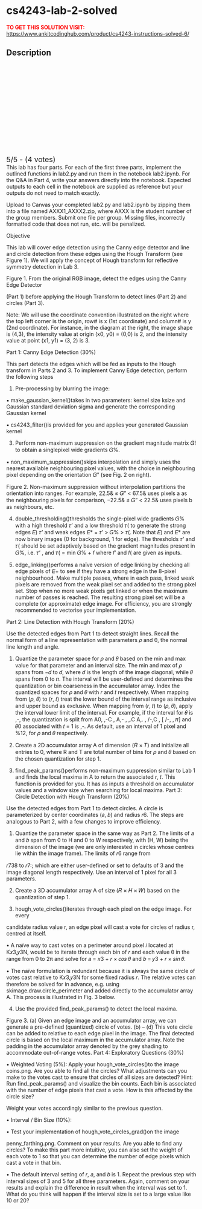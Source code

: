# cs4243-lab-2-solved



**<span style='color:red'>TO GET THIS SOLUTION VISIT:</span>** https://www.ankitcodinghub.com/product/cs4243-instructions-solved-6/

<h2>Description</h2>



<div class="kk-star-ratings kksr-auto kksr-align-center kksr-valign-top" data-payload="{&quot;align&quot;:&quot;center&quot;,&quot;id&quot;:&quot;128089&quot;,&quot;slug&quot;:&quot;default&quot;,&quot;valign&quot;:&quot;top&quot;,&quot;ignore&quot;:&quot;&quot;,&quot;reference&quot;:&quot;auto&quot;,&quot;class&quot;:&quot;&quot;,&quot;count&quot;:&quot;4&quot;,&quot;legendonly&quot;:&quot;&quot;,&quot;readonly&quot;:&quot;&quot;,&quot;score&quot;:&quot;5&quot;,&quot;starsonly&quot;:&quot;&quot;,&quot;best&quot;:&quot;5&quot;,&quot;gap&quot;:&quot;4&quot;,&quot;greet&quot;:&quot;Rate this product&quot;,&quot;legend&quot;:&quot;5\/5 - (4 votes)&quot;,&quot;size&quot;:&quot;24&quot;,&quot;title&quot;:&quot;CS4243 Lab 2 Solved&quot;,&quot;width&quot;:&quot;138&quot;,&quot;_legend&quot;:&quot;{score}\/{best} - ({count} {votes})&quot;,&quot;font_factor&quot;:&quot;1.25&quot;}">
            
<div class="kksr-stars">
    
<div class="kksr-stars-inactive">
            <div class="kksr-star" data-star="1" style="padding-right: 4px">
            

<div class="kksr-icon" style="width: 24px; height: 24px;"></div>
        </div>
            <div class="kksr-star" data-star="2" style="padding-right: 4px">
            

<div class="kksr-icon" style="width: 24px; height: 24px;"></div>
        </div>
            <div class="kksr-star" data-star="3" style="padding-right: 4px">
            

<div class="kksr-icon" style="width: 24px; height: 24px;"></div>
        </div>
            <div class="kksr-star" data-star="4" style="padding-right: 4px">
            

<div class="kksr-icon" style="width: 24px; height: 24px;"></div>
        </div>
            <div class="kksr-star" data-star="5" style="padding-right: 4px">
            

<div class="kksr-icon" style="width: 24px; height: 24px;"></div>
        </div>
    </div>
    
<div class="kksr-stars-active" style="width: 138px;">
            <div class="kksr-star" style="padding-right: 4px">
            

<div class="kksr-icon" style="width: 24px; height: 24px;"></div>
        </div>
            <div class="kksr-star" style="padding-right: 4px">
            

<div class="kksr-icon" style="width: 24px; height: 24px;"></div>
        </div>
            <div class="kksr-star" style="padding-right: 4px">
            

<div class="kksr-icon" style="width: 24px; height: 24px;"></div>
        </div>
            <div class="kksr-star" style="padding-right: 4px">
            

<div class="kksr-icon" style="width: 24px; height: 24px;"></div>
        </div>
            <div class="kksr-star" style="padding-right: 4px">
            

<div class="kksr-icon" style="width: 24px; height: 24px;"></div>
        </div>
    </div>
</div>
                

<div class="kksr-legend" style="font-size: 19.2px;">
            5/5 - (4 votes)    </div>
    </div>
This lab has four parts. For each of the first three parts, implement the outlined functions in lab2.py and run them in the notebook lab2.ipynb. For the Q&amp;A in Part 4, write your answers directly into the notebook. Expected outputs to each cell in the notebook are supplied as reference but your outputs do not need to match exactly.

Upload to Canvas your completed lab2.py and lab2.ipynb by zipping them into a file named AXXX1_AXXX2.zip, where AXXX is the student number of the group members. Submit one file per group. Missing files, incorrectly formatted code that does not run, etc. will be penalized.

Objective

This lab will cover edge detection using the Canny edge detector and line and circle detection from these edges using the Hough Transform (see Figure 1). We will apply the concept of Hough transform for reflective symmetry detection in Lab 3.

Figure 1. From the original RGB image, detect the edges using the Canny Edge Detector

(Part 1) before applying the Hough Transform to detect lines (Part 2) and circles (Part 3).

Note: We will use the coordinate convention illustrated on the right where the top left corner is the origin, row# is x (1st coordinate) and column# is y (2nd coordinate). For instance, in the diagram at the right, the image shape is (4,3), the intensity value at origin (x0, y0) = (0,0) is 2, and the intensity value at point (x1, y1) = (3, 2) is 3.

Part 1: Canny Edge Detection (30%)

This part detects the edges which will be fed as inputs to the Hough transform in Parts 2 and 3. To implement Canny Edge detection, perform the following steps

1. Pre-processing by blurring the image:

▪ make_gaussian_kernel()takes in two parameters: kernel size ksize and Gaussian standard deviation sigma and generate the corresponding Gaussian kernel

▪ cs4243_filter()is provided for you and applies your generated Gaussian kernel

3. Perform non-maximum suppression on the gradient magnitude matrix 𝐺! to obtain a singlepixel wide gradients 𝐺%.

▪ non_maximum_suppression()skips interpolation and simply uses the nearest available neighbouring pixel values, with the choice in neighbouring pixel depending on the orientation 𝐺” (see Fig. 2 on right).

Figure 2. Non-maximum suppression without interpolation partitions the orientation into ranges. For example, 22.5&amp; ≤ 𝐺” &lt; 67.5&amp; uses pixels a as the neighbouring pixels for comparison, −22.5&amp; ≤ 𝐺” &lt; 22.5&amp; uses pixels b as neighbours, etc.

4. double_thresholding()thresholds the single-pixel wide gradients 𝐺% with a high threshold 𝜏’ and a low threshold 𝜏( to generate the strong edges 𝐸) 𝜏’ and weak edges 𝐸* = 𝜏’ &gt; 𝐺% &gt; 𝜏(. Note that 𝐸) and 𝐸* are now binary images (0 for background, 1 for edge). The thresholds 𝜏’ and 𝜏( should be set adaptively based on the gradient magnitudes present in 𝐺%, i.e. 𝜏’ , and 𝜏( = min 𝐺% + 𝑓 where 𝑓’ and 𝑓( are given as inputs.

5. edge_linking()performs a naïve version of edge linking by checking all edge pixels of 𝐸+ to see if they have a strong edge in the 8-pixel neighbourhood. Make multiple passes, where in each pass, linked weak pixels are removed from the weak pixel set and added to the strong pixel set. Stop when no more weak pixels get linked or when the maximum number of passes is reached. The resulting strong pixel set will be a complete (or approximate) edge image. For efficiency, you are strongly recommended to vectorise your implementation.

Part 2: Line Detection with Hough Transform (20%)

Use the detected edges from Part 1 to detect straight lines. Recall the normal form of a line representation with parameters 𝜌 and θ, the normal line length and angle.

1. Quantize the parameter space for 𝜌 and 𝜃 based on the min and max value for that parameter and an interval size. The min and max of 𝜌 spans from −𝑑 to 𝑑, where 𝑑 is the length of the image diagonal, while 𝜃 spans from 0 to 𝜋. The interval will be user-defined and determines the quantization or bin coarseness in the accumulator array. Index the quantized spaces for 𝜌 and 𝜃 with 𝑟 and 𝑡 respectively. When mapping from (𝜌, 𝜃) to (𝑟, 𝑡) treat the lower bound of the interval range as inclusive and upper bound as exclusive. When mapping from (𝑟, 𝑡) to (𝜌, 𝜃), apply the interval lower limit of the interval. For example, if the interval for 𝜃 is ,-, the quantization is split from A0, ,-C , A,- , ,.C A,. , /-,C , [ /-, , 𝜋] and 𝜃0 associated with 𝑡 = 1 is ,-. As default, use an interval of 1 pixel and %12, for 𝜌 and 𝜃 respectively.

2. Create a 2D accumulator array A of dimension (𝑅 × 𝑇) and initialize all entries to 0, where R and T are total number of bins for 𝜌 and 𝜃 based on the chosen quantization for step 1.

4. find_peak_params()performs non-maximum suppression similar to Lab 1 and finds the local maxima in A to return the associated 𝑟, 𝑡. This function is provided for you. It has as inputs a threshold on accumulator values and a window size when searching for local maxima. Part 3: Circle Detection with Hough Transform (20%)

Use the detected edges from Part 1 to detect circles. A circle is parameterized by center coordinates (𝑎, 𝑏) and radius 𝑟6. The steps are analogous to Part 2, with a few changes to improve efficiency.

1. Quantize the parameter space in the same way as Part 2. The limits of 𝑎 and 𝑏 span from 0 to H and 0 to W respectively, with (H, W) being the dimension of the image (we are only interested in circles whose centres lie within the image frame). The limits of 𝑟6 range from

𝑟738 to 𝑟7:; which are either user-defined or set to defaults of 3 and the image diagonal length respectively. Use an interval of 1 pixel for all 3 parameters.

2. Create a 3D accumulator array A of size (𝑅 × 𝐻 × 𝑊) based on the quantization of step 1.

3. hough_vote_circles()iterates through each pixel on the edge image. For every

candidate radius value r, an edge pixel will cast a vote for circles of radius r, centred at itself.

• A naïve way to cast votes on a perimeter around pixel 𝑖 located at K𝑥3,𝑦3N, would be to iterate through each bin of 𝑟 and each value θ in the range from 0 to 2π and solve for 𝑎 = 𝑥3 + 𝑟 × 𝑐𝑜𝑠 𝜃 and 𝑏 = 𝑦3 + 𝑟 × 𝑠𝑖𝑛 𝜃.

• The naïve formulation is redundant because it is always the same circle of votes cast relative to K𝑥3,𝑦3N for some fixed radius 𝑟. The relative votes can therefore be solved for in advance, e.g. using skimage.draw.circle_perimeter and added directly to the accumulator array A. This process is illustrated in Fig. 3 below.

4. Use the provided find_peak_params() to detect the local maxima.

Figure 3. (a) Given an edge image and an accumulator array, we can generate a pre-defined (quantized) circle of votes. (b) – (d) This vote circle can be added to relative to each edge pixel in the image. The final detected circle is based on the local maximum in the accumulator array. Note the padding in the accumulator array denoted by the grey shading to accommodate out-of-range votes. Part 4: Exploratory Questions (30%)

• Weighted Voting (5%): Apply your hough_vote_circles()to the image coins.png. Are you able to find all the circles? What adjustments can you make to the votes cast to ensure that circles of all sizes are detected? Hint: Run find_peak_params() and visualize the bin counts. Each bin is associated with the number of edge pixels that cast a vote. How is this affected by the circle size?

Weight your votes accordingly similar to the previous question.

• Interval / Bin Size (10%):

• Test your implementation of hough_vote_circles_grad()on the image

penny_farthing.png. Comment on your results. Are you able to find any circles? To make this part more intuitive, you can also set the weight of each vote to 1 so that you can determine the number of edge pixels which cast a vote in that bin.

• The default interval setting of 𝑟, 𝑎, and 𝑏 is 1. Repeat the previous step with interval sizes of 3 and 5 for all three parameters. Again, comment on your results and explain the difference in result when the interval was set to 1. What do you think will happen if the interval size is set to a large value like 10 or 20?
